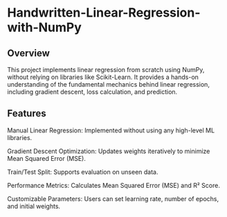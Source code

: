 # Handwritten-Linear-Regression-with-NumPy
## Overview

This project implements linear regression from scratch using NumPy, without relying on libraries like Scikit-Learn. It provides a hands-on understanding of the fundamental mechanics behind linear regression, including gradient descent, loss calculation, and prediction.

## Features

Manual Linear Regression: Implemented without using any high-level ML libraries.

Gradient Descent Optimization: Updates weights iteratively to minimize Mean Squared Error (MSE).

Train/Test Split: Supports evaluation on unseen data.

Performance Metrics: Calculates Mean Squared Error (MSE) and R² Score.

Customizable Parameters: Users can set learning rate, number of epochs, and initial weights.
